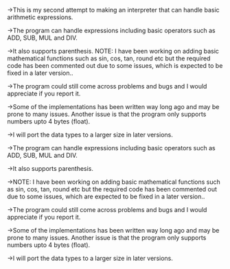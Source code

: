 ->This is my second attempt to making an interpreter that can handle basic arithmetic expressions.

->The program can handle expressions including basic operators such as ADD, SUB, MUL and DIV. 

->It also supports parenthesis. NOTE: I have been working on adding basic mathematical functions such as sin, cos, tan, round etc but the required code has been commented out due to some issues, which is expected to be fixed in a later version..

->The program could still come across problems and bugs and I would appreciate if you report it. 

->Some of the implementations has been written way long ago and may be prone to many issues. Another issue is that the program only supports numbers upto 4 bytes (float).

->I will port the data types to a larger size in later versions.

->The program can handle expressions including basic operators such as ADD, SUB, MUL and DIV. 

->It also supports parenthesis. 

->NOTE: I have been working on adding basic mathematical functions such as sin, cos, tan, round etc but the required code has been commented out due to some issues,
which are expected to be fixed in a later version..

->The program could still come across problems and bugs and I would appreciate if you report it. 

->Some of the implementations has been written way long ago and may be prone to many issues. Another issue is that the program only supports numbers upto 4 bytes (float).

->I will port the data types to a larger size in later versions.
